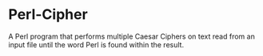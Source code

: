 # Perl-Cipher
A Perl program that performs multiple Caesar Ciphers on text read from an input file until the word Perl is found within the result.
